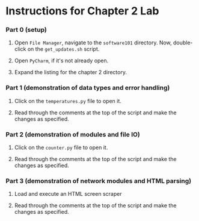 # Instructions for Chapter 2 Lab

### Part 0 (setup)

1. Open `File Manager`, navigate to the `software101` directory.  Now, double-click on the `get_updates.sh` script.

2. Open `PyCharm`, if it's not already open.

3. Expand the listing for the chapter 2 directory.

### Part 1 (demonstration of data types and error handling)

1. Click on the `temperatures.py` file to open it.

2. Read through the comments at the top of the script and make the changes as specified.

### Part 2 (demonstration of modules and file IO)

1. Click on the `counter.py` file to open it.

2. Read through the comments at the top of the script and make the changes as specified.

### Part 3 (demonstration of network modules and HTML parsing)

1. Load and execute an HTML screen scraper

2. Read through the comments at the top of the script and make the changes as specified.
